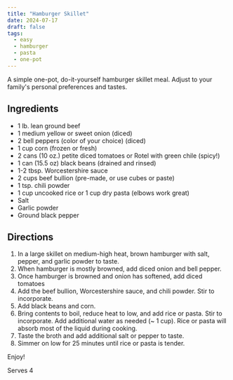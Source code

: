 ```yaml
---
title: "Hamburger Skillet"
date: 2024-07-17
draft: false
tags:
  - easy
  - hamburger
  - pasta
  - one-pot
---
```


A simple one-pot, do-it-yourself hamburger skillet meal. Adjust to your family's personal preferences and tastes.

## Ingredients

- 1 lb. lean ground beef
- 1 medium yellow or sweet onion (diced)
- 2 bell peppers (color of your choice) (diced)
- 1 cup corn (frozen or fresh)
- 2 cans (10 oz.) petite diced tomatoes or Rotel with green chile (spicy!)
- 1 can (15.5 oz) black beans (drained and rinsed)
- 1-2 tbsp. Worcestershire sauce
- 2 cups beef bullion (pre-made, or use cubes or paste)
- 1 tsp. chili powder
- 1 cup uncooked rice or 1 cup dry pasta (elbows work great)
- Salt
- Garlic powder
- Ground black pepper

## Directions

1. In a large skillet on medium-high heat, brown hamburger with salt, pepper, and garlic powder to taste.
2. When hamburger is mostly browned, add diced onion and bell pepper.
3. Once hamburger is browned and onion has softened, add diced tomatoes
4. Add the beef bullion, Worcestershire sauce, and chili powder. Stir to incorporate.
5. Add black beans and corn.
6. Bring contents to boil, reduce heat to low, and add rice or pasta. Stir to incorporate. Add additional water as needed (~ 1 cup). Rice or pasta will absorb most of the liquid during cooking.
7. Taste the broth and add additional salt or pepper to taste.
8. Simmer on low for 25 minutes until rice or pasta is tender.

Enjoy!

Serves 4

